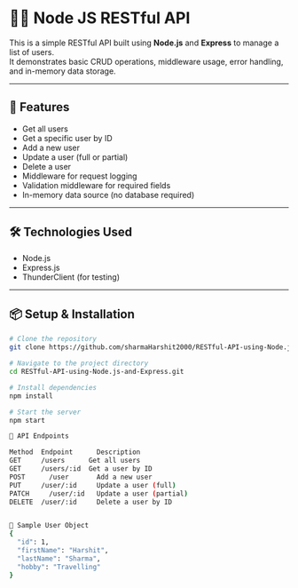 # 👨‍💻 Node JS RESTful API

This is a simple RESTful API built using **Node.js** and **Express** to manage a list of users.  
It demonstrates basic CRUD operations, middleware usage, error handling, and in-memory data storage.

---

## 🔧 Features

- Get all users
- Get a specific user by ID
- Add a new user
- Update a user (full or partial)
- Delete a user
- Middleware for request logging
- Validation middleware for required fields
- In-memory data source (no database required)

---

## 🛠 Technologies Used

- Node.js
- Express.js
- ThunderClient (for testing)

---

## 📦 Setup & Installation

```bash
# Clone the repository
git clone https://github.com/sharmaHarshit2000/RESTful-API-using-Node.js-and-Express.git

# Navigate to the project directory
cd RESTful-API-using-Node.js-and-Express.git

# Install dependencies
npm install

# Start the server
npm start

🚀 API Endpoints

Method	Endpoint	  Description
GET	    /users	    Get all users
GET	    /users/:id	Get a user by ID
POST	  /user	      Add a new user
PUT	    /user/:id	  Update a user (full)
PATCH	  /user/:id	  Update a user (partial)
DELETE	/user/:id	  Delete a user by ID


📂 Sample User Object
{
  "id": 1,
  "firstName": "Harshit",
  "lastName": "Sharma",
  "hobby": "Travelling"
}
